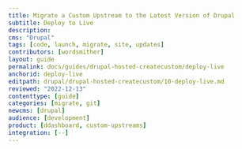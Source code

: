 ```yaml
---
title: Migrate a Custom Upstream to the Latest Version of Drupal
subtitle: Deploy to Live
description: 
cms: "Drupal"
tags: [code, launch, migrate, site, updates]
contributors: [wordsmither]
layout: guide
permalink: docs/guides/drupal-hosted-createcustom/deploy-live
anchorid: deploy-live
editpath: drupal/drupal-hosted-createcustom/10-deploy-live.md
reviewed: "2022-12-13"
contenttype: [guide]
categories: [migrate, git]
newcms: [drupal]
audience: [development]
product: [ddashboard, custom-upstreams]
integration: [--]
---
```


<Partial file="drupal/deploy-live.md" />
